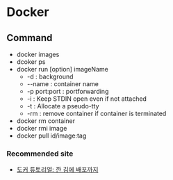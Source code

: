 # Docker

## Command
* docker images
* dcoker ps
* docker run [option] imageName
  * -d : background 
  * --name : container name
  * -p port:port : portforwarding
  * -i : Keep STDIN open even if not attached
  * -t : Allocate a pseudo-tty
  * -rm : remove container if container is terminated
* docker rm container
* docker rmi image
* docker pull id/image:tag

### Recommended site
* [도커 튜토리얼: 깐 김에 배포까지](https://blog.nacyot.com/articles/2014-01-27-easy-deploy-with-docker/)
